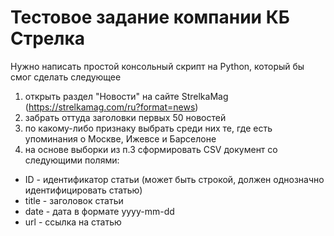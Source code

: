# Тестовое задание компании КБ Стрелка

Нужно написать простой консольный скрипт на Python, который бы смог сделать следующее
1. открыть раздел "Новости" на сайте StrelkaMag (https://strelkamag.com/ru?format=news)
2. забрать оттуда заголовки первых 50 новостей
3. по какому-либо признаку выбрать среди них те, где есть упоминания о Москве, Ижевсе и Барселоне
4. на основе выборки из п.3 сформировать CSV документ со следующими полями:
- ID - идентификатор статьи (может быть строкой, должен однозначно идентифицировать статью)
- title - заголовок статьи
- date - дата в формате yyyy-mm-dd
- url - ссылка на статью

